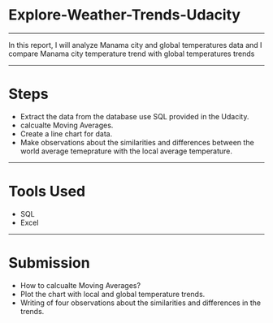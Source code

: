 # Explore-Weather-Trends-Udacity
---------------
In this report, I will analyze Manama city and global temperatures data
and I compare Manama city temperature trend with global temperatures
trends

----------------

# Steps
- Extract the data from the database use SQL provided in the Udacity.
- calcualte Moving Averages.
- Create a line chart for data.
- Make observations about the similarities and differences between the world average temeprature with the local average temperature.

---------------

# Tools Used
- SQL
- Excel

--------------

# Submission 

- How to calcualte Moving Averages?
- Plot the chart with local and global temperature trends.
- Writing of four observations about the similarities and differences in the trends.


